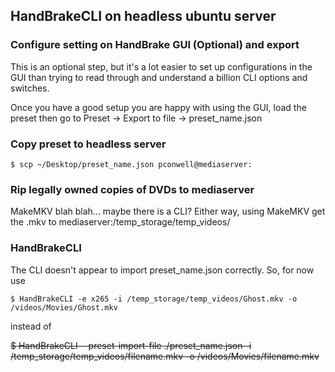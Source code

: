 ## HandBrakeCLI on headless ubuntu server

### Configure setting on HandBrake GUI (Optional) and export

This is an optional step, but it's a lot easier to set up configurations in the GUI than trying to read through and understand a billion CLI options and switches.

Once you have a good setup you are happy with using the GUI, load the preset then go to Preset -> Export to file -> preset_name.json

### Copy preset to headless server

`$ scp ~/Desktop/preset_name.json pconwell@mediaserver:`

### Rip legally owned copies of DVDs to mediaserver

MakeMKV blah blah... maybe there is a CLI? Either way, using MakeMKV get the .mkv to mediaserver:/temp_storage/temp_videos/

### HandBrakeCLI

The CLI doesn't appear to import preset_name.json correctly. So, for now use

`$ HandBrakeCLI -e x265 -i /temp_storage/temp_videos/Ghost.mkv -o /videos/Movies/Ghost.mkv`

instead of

~~$ HandBrakeCLI --preset-import-file ./preset_name.json -i /temp_storage/temp_videos/filename.mkv -o /videos/Movies/filename.mkv~~
